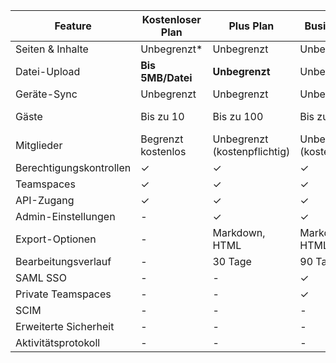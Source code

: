 
| Feature                 | Kostenloser Plan   | Plus Plan                    | Business Plan                | Enterprise Plan              |
| ----------------------- | ------------------ | ---------------------------- | ---------------------------- | ---------------------------- |
| Seiten & Inhalte        | Unbegrenzt*        | Unbegrenzt                   | Unbegrenzt                   | Unbegrenzt                   |
| Datei-Upload            | **Bis 5MB/Datei**  | **Unbegrenzt**               | Unbegrenzt                   | Unbegrenzt                   |
| Geräte-Sync             | Unbegrenzt         | Unbegrenzt                   | Unbegrenzt                   | Unbegrenzt                   |
| Gäste                   | Bis zu 10          | Bis zu 100                   | Bis zu 250                   | Anpassbar (bis 250+)         |
| Mitglieder              | Begrenzt kostenlos | Unbegrenzt (kostenpflichtig) | Unbegrenzt (kostenpflichtig) | Unbegrenzt (kostenpflichtig) |
| Berechtigungskontrollen | ✓                  | ✓                            | ✓                            | ✓                            |
| Teamspaces              | ✓                  | ✓                            | ✓                            | ✓                            |
| API-Zugang              | ✓                  | ✓                            | ✓                            | ✓                            |
| Admin-Einstellungen     | -                  | ✓                            | ✓                            | ✓                            |
| Export-Optionen         | -                  | Markdown, HTML               | Markdown, HTML, PDF          | Markdown, HTML, PDF          |
| Bearbeitungsverlauf     | -                  | 30 Tage                      | 90 Tage                      | Unbegrenzt                   |
| SAML SSO                | -                  | -                            | ✓                            | ✓                            |
| Private Teamspaces      | -                  | -                            | ✓                            | ✓                            |
| SCIM                    | -                  | -                            | -                            | ✓                            |
| Erweiterte Sicherheit   | -                  | -                            | -                            | ✓                            |
| Aktivitätsprotokoll     | -                  | -                            | -                            | ✓                            |

